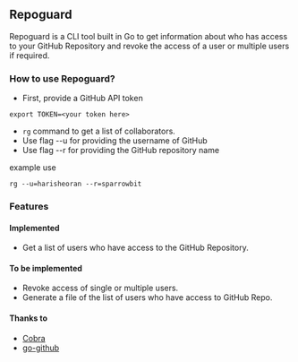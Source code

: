 ## Repoguard
Repoguard is a CLI tool built in Go to get information about who has access to your GitHub Repository and revoke the access of a user or multiple users if required. 

### How to use Repoguard?
- First, provide a GitHub API token
```
export TOKEN=<your token here>
```
- ```rg``` command to get a list of collaborators.
- Use flag --u for providing the username of GitHub
- Use flag --r for providing the GitHub repository name

example use
```
rg --u=harisheoran --r=sparrowbit
```

### Features
#### Implemented
- Get a list of users who have access to the GitHub Repository.

#### To be implemented
- Revoke access of single or multiple users.
- Generate a file of the list of users who have access to GitHub Repo.

#### Thanks to
- [Cobra](https://cobra.dev/)
- [go-github](https://github.com/google/go-github)